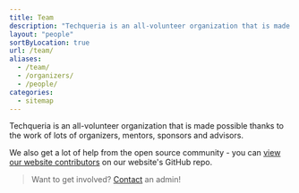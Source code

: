 ```yaml
---
title: Team
description: "Techqueria is an all-volunteer organization that is made possible thanks to the work of lots of organizers, mentors, sponsors and advisors."
layout: "people"
sortByLocation: true
url: /team/
aliases:
  - /team/
  - /organizers/
  - /people/
categories:
  - sitemap
---
```


Techqueria is an all-volunteer organization that is made possible thanks to the work of lots of organizers, mentors, sponsors and advisors.

We also get a lot of help from the open source community - you can <a href="https://github.com/techqueria/website/graphs/contributors" rel="noopener" target="_blank">view our website contributors</a>
on our website's GitHub repo.

> Want to get involved? [Contact](/contact/) an admin!
